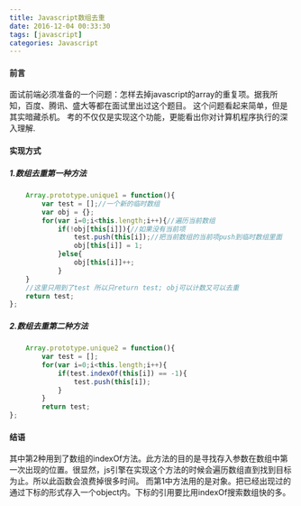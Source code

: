 ```yaml
---
title: Javascript数组去重
date: 2016-12-04 00:33:30
tags: [javascript]
categories: Javascript
---
```

#### 前言 ####
面试前端必须准备的一个问题：怎样去掉javascript的array的重复项。据我所知，百度、腾讯、盛大等都在面试里出过这个题目。 这个问题看起来简单，但是其实暗藏杀机。 考的不仅仅是实现这个功能，更能看出你对计算机程序执行的深入理解.
<!-- more -->
#### 实现方式 ####
##### 1.数组去重第一种方法 #####
```javascript
    Array.prototype.unique1 = function(){
        var test = [];//一个新的临时数组
        var obj = {};
        for(var i=0;i<this.length;i++){//遍历当前数组
            if(!obj[this[i]]){//如果没有当前项
                test.push(this[i]);//把当前数组的当前项push到临时数组里面
                obj[this[i]] = 1;
            }else{
                obj[this[i]]++;
            }
    }
    //这里只用到了test 所以只return test; obj可以计数又可以去重
    return test;
};
```
##### 2.数组去重第二种方法 #####
```javascript
    Array.prototype.unique2 = function(){
        var test = [];
        for(var i=0;i<this.length;i++){
            if(test.indexOf(this[i]) == -1){
                test.push(this[i]);
            }
        }
        return test;
};
```
#### 结语 ####
其中第2种用到了数组的indexOf方法。此方法的目的是寻找存入参数在数组中第一次出现的位置。很显然，js引擎在实现这个方法的时候会遍历数组直到找到目标为止。所以此函数会浪费掉很多时间。 而第1中方法用的是对象。把已经出现过的通过下标的形式存入一个object内。下标的引用要比用indexOf搜索数组快的多。

